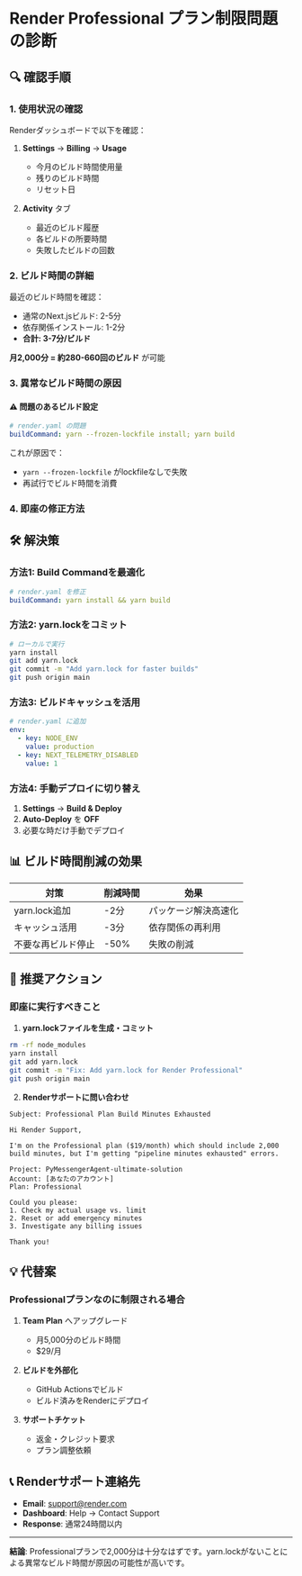 # Render Professional プラン制限問題の診断

## 🔍 確認手順

### 1. 使用状況の確認
Renderダッシュボードで以下を確認：

1. **Settings** → **Billing** → **Usage**
   - 今月のビルド時間使用量
   - 残りのビルド時間
   - リセット日

2. **Activity** タブ
   - 最近のビルド履歴
   - 各ビルドの所要時間
   - 失敗したビルドの回数

### 2. ビルド時間の詳細

最近のビルド時間を確認：
- 通常のNext.jsビルド: 2-5分
- 依存関係インストール: 1-2分
- **合計: 3-7分/ビルド**

**月2,000分 = 約280-660回のビルド** が可能

### 3. 異常なビルド時間の原因

#### ⚠️ 問題のあるビルド設定
```yaml
# render.yaml の問題
buildCommand: yarn --frozen-lockfile install; yarn build
```

これが原因で：
- `yarn --frozen-lockfile` がlockfileなしで失敗
- 再試行でビルド時間を消費

### 4. 即座の修正方法

## 🛠️ 解決策

### 方法1: Build Commandを最適化

```yaml
# render.yaml を修正
buildCommand: yarn install && yarn build
```

### 方法2: yarn.lockをコミット

```bash
# ローカルで実行
yarn install
git add yarn.lock
git commit -m "Add yarn.lock for faster builds"
git push origin main
```

### 方法3: ビルドキャッシュを活用

```yaml
# render.yaml に追加
env:
  - key: NODE_ENV
    value: production
  - key: NEXT_TELEMETRY_DISABLED
    value: 1
```

### 方法4: 手動デプロイに切り替え

1. **Settings** → **Build & Deploy**
2. **Auto-Deploy** を **OFF**
3. 必要な時だけ手動でデプロイ

## 📊 ビルド時間削減の効果

| 対策 | 削減時間 | 効果 |
|------|---------|------|
| yarn.lock追加 | -2分 | パッケージ解決高速化 |
| キャッシュ活用 | -3分 | 依存関係の再利用 |
| 不要な再ビルド停止 | -50% | 失敗の削減 |

## 🚀 推奨アクション

### 即座に実行すべきこと

1. **yarn.lockファイルを生成・コミット**
```bash
rm -rf node_modules
yarn install
git add yarn.lock
git commit -m "Fix: Add yarn.lock for Render Professional"
git push origin main
```

2. **Renderサポートに問い合わせ**
```
Subject: Professional Plan Build Minutes Exhausted

Hi Render Support,

I'm on the Professional plan ($19/month) which should include 2,000 build minutes, but I'm getting "pipeline minutes exhausted" errors.

Project: PyMessengerAgent-ultimate-solution
Account: [あなたのアカウント]
Plan: Professional

Could you please:
1. Check my actual usage vs. limit
2. Reset or add emergency minutes
3. Investigate any billing issues

Thank you!
```

## 💡 代替案

### Professionalプランなのに制限される場合

1. **Team Plan** へアップグレード
   - 月5,000分のビルド時間
   - $29/月

2. **ビルドを外部化**
   - GitHub Actionsでビルド
   - ビルド済みをRenderにデプロイ

3. **サポートチケット**
   - 返金・クレジット要求
   - プラン調整依頼

## 📞 Renderサポート連絡先

- **Email**: support@render.com
- **Dashboard**: Help → Contact Support
- **Response**: 通常24時間以内

---

**結論**: Professionalプランで2,000分は十分なはずです。yarn.lockがないことによる異常なビルド時間が原因の可能性が高いです。